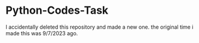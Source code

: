 # Python-Codes-Task

I accidentally deleted this repository and made a new one. the original time i made this was 9/7/2023 ago.
